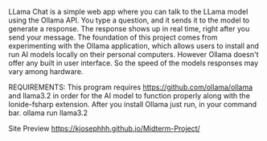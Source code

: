 LLama Chat is a simple web app where you can talk to the LLama model using the Ollama API. You type a question, and it sends it to the model to generate a response. The response shows up in real time, right after you send your message. The foundation of this project comes from experimenting with the Ollama application, which allows users to install and run AI models locally on their personal computers. However Ollama doesn't offer any built in user interface. So the speed of the models responses may vary among hardware. 

REQUIREMENTS:
This program requires https://github.com/ollama/ollama and llama3.2 in order for the AI model to function properly along with the Ionide-fsharp extension. 
After you install Ollama just run, in your command bar.
  ollama run llama3.2

Site Preview
https://kjosephhh.github.io/Midterm-Project/
